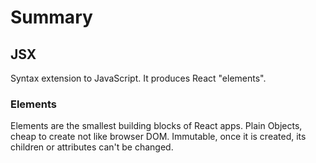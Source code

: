 # Summary

## JSX
Syntax extension to JavaScript.
It produces React "elements".

### Elements
Elements are the smallest building blocks of React apps.
Plain Objects, cheap to create not like browser DOM.
Immutable, once it is created, its children or attributes can't be changed.